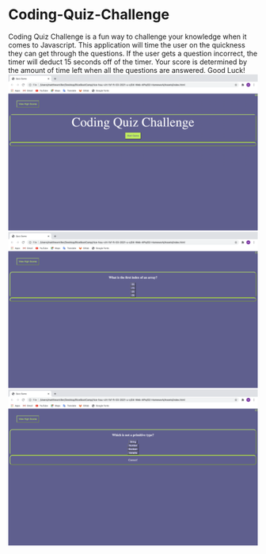 # Coding-Quiz-Challenge

Coding Quiz Challenge is a fun way to challenge your knowledge when it comes to Javascript. This application will time the user on the quickness they can get through the questions. If the user gets a question incorrect, the timer will deduct 15 seconds off of the timer.  Your score is determined by the amount of time left when all the questions are answered.  Good Luck!
![image](https://github.com/Millmr/Coding-Quiz-Challenge/blob/main/Main%20Page.png)
![image](https://github.com/Millmr/Coding-Quiz-Challenge/blob/main/Question.png)
![image](https://github.com/Millmr/Coding-Quiz-Challenge/blob/main/Answer.png)
